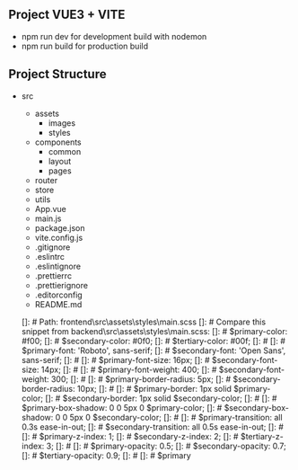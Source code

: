 ## Project VUE3 + VITE

- npm run dev for development build with nodemon
- npm run build for production build

## Project Structure

- src
    - assets
        - images
        - styles
    - components
        - common
        - layout
        - pages
    - router
    - store
    - utils
    - App.vue
    - main.js
    - package.json
    - vite.config.js
    - .gitignore
    - .eslintrc
    - .eslintignore
    - .prettierrc
    - .prettierignore
    - .editorconfig
    - README.md
    
    []: # Path: frontend\src\assets\styles\main.scss
    []: # Compare this snippet from backend\src\assets\styles\main.scss:
    []: # $primary-color: #f00;
    []: # $secondary-color: #0f0;
    []: # $tertiary-color: #00f;
    []: # 
    []: # $primary-font: 'Roboto', sans-serif;
    []: # $secondary-font: 'Open Sans', sans-serif;
    []: # 
    []: # $primary-font-size: 16px;
    []: # $secondary-font-size: 14px;
    []: # 
    []: # $primary-font-weight: 400;
    []: # $secondary-font-weight: 300;
    []: # 
    []: # $primary-border-radius: 5px;
    []: # $secondary-border-radius: 10px;
    []: # 
    []: # $primary-border: 1px solid $primary-color;
    []: # $secondary-border: 1px solid $secondary-color;
    []: # 
    []: # $primary-box-shadow: 0 0 5px 0 $primary-color;
    []: # $secondary-box-shadow: 0 0 5px 0 $secondary-color;
    []: # 
    []: # $primary-transition: all 0.3s ease-in-out;
    []: # $secondary-transition: all 0.5s ease-in-out;
    []: # 
    []: # $primary-z-index: 1;
    []: # $secondary-z-index: 2;
    []: # $tertiary-z-index: 3;
    []: # 
    []: # $primary-opacity: 0.5;
    []: # $secondary-opacity: 0.7;
    []: # $tertiary-opacity: 0.9;
    []: # 
    []: # $primary